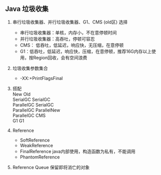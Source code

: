 ## Java 垃圾收集

1. 串行垃圾收集器、并行垃圾收集器、G1、CMS (old区) 选择
    - 串行垃圾收集器：单核，内存小，不在意停顿时间
    - 并行垃圾收集器：高吞吐，停顿可容忍
    - CMS： 低吞吐，低延迟，响应快，无压缩，在意停顿
    - G1：低吞吐，低延迟，响应快，压缩，在意停顿，推荐16G内存以上使用，按Region回收，会有空间浪费

2. 垃圾收集参数集合
    - -XX:+PrintFlagsFinal
    
3. 搭配  
    New         Old  
    SerialGC    SerialGC  
    ParallelGC  SerialGC  
    ParallelGC  ParallelNew  
    ParallelGC  CMS  
    G1          G1  
    
4. Reference
    - SoftReference
    - WeakReference
    - FinalReference java内部使用，构造函数为私有，不能调用
    - PhantomReference
    
5. Reference Queue 保留即将消亡的对象
    